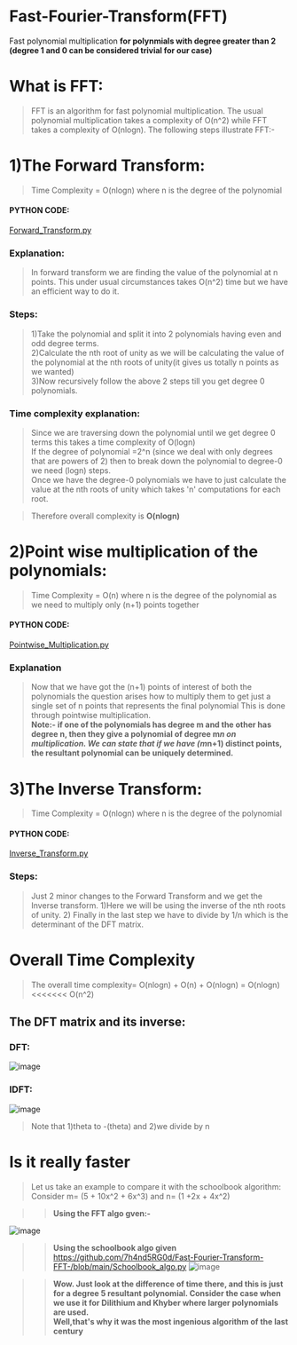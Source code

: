 # Fast-Fourier-Transform(FFT)
Fast polynomial multiplication **for polynmials with degree greater than 2 (degree 1 and 0 can be considered trivial for our case)**

# What is FFT:
> FFT is an algorithm for fast polynomial multiplication. The usual polynomial multiplication takes a complexity of O(n^2) while FFT takes a complexity of O(nlogn).
The following steps illustrate FFT:-


# 1)The Forward Transform:
> Time Complexity = O(nlogn) where n is the degree of the polynomial 

#### PYTHON CODE:
[Forward_Transform.py](https://github.com/7h4nd5RG0d/Fast-Fourier-Transform-FFT-/blob/main/Foward_Transform.py)

### Explanation:
> In forward transform we are finding the value of the polynomial at n points. This under usual circumstances takes O(n^2) time but we have an efficient way to do it.
### Steps:
> 1)Take the polynomial and split it into 2 polynomials having even and odd degree terms.  
> 2)Calculate the nth root of unity as we will be calculating the value of the polynomial at the nth roots of unity(it gives us totally n points as we wanted)    
> 3)Now recursively follow the above 2 steps till you get degree 0 polynomials.     

### Time complexity explanation:
> Since we are traversing down the polynomial until we get degree 0 terms this takes a time complexity of O(logn)     
If the degree of polynomial =2^n (since we deal with only degrees that are powers of 2) then to break down the polynomial to degree-0 we need (logn) steps.  
Once we have the degree-0 polynomials we have to just calculate the value at the nth roots of unity which takes 'n' computations for each root.

>  Therefore overall complexity is **O(nlogn)**

   
# 2)Point wise multiplication of the polynomials:
>Time Complexity = O(n) where n is the degree of the polynomial as we need to multiply only (n+1) points together

#### PYTHON CODE:
[Pointwise_Multiplication.py](https://github.com/7h4nd5RG0d/Fast-Fourier-Transform-FFT-/blob/main/Pointwise_Multiplication.py)

### Explanation
> Now that we have got the (n+1) points of interest of both the polynomials the question arises how to multiply them to get just a single set of n points that represents the final polynomial
> This is done through pointwise multiplication.     
>**Note:- if one of the polynomials has degree m and the other has degree n, then they give a polynomial of degree m*n on multiplication. We can state that if we have (m*n+1) distinct points, the resultant polynomial can be uniquely determined.**

# 3)The Inverse Transform:
>Time Complexity = O(nlogn) where n is the degree of the polynomial 

#### PYTHON CODE:
[Inverse_Transform.py](https://github.com/7h4nd5RG0d/Fast-Fourier-Transform-FFT-/blob/main/Inverse_Transform.py)
### Steps:
> Just 2 minor changes to the Forward Transform and we get the Inverse transform.
> 1)Here we will be using the inverse of the nth roots of unity.
> 2) Finally in the last step we have to divide by 1/n which is the determinant of the DFT matrix.

# Overall Time Complexity
> The overall time complexity= O(nlogn) + O(n) + O(nlogn) = O(nlogn) <<<<<<< O(n^2) 

## The DFT matrix and its inverse:
### DFT:
![image](https://github.com/7h4nd5RG0d/Fast-Fourier-Transform-FFT-/assets/128285431/d3568da8-7b28-4cf4-8b96-836fb970d0d2)

### IDFT:
![image](https://github.com/7h4nd5RG0d/Fast-Fourier-Transform-FFT-/assets/128285431/2d3daad5-5c05-492a-8888-008362b23c76)

> Note that 1)theta to -(theta) and  2)we divide by n 


# Is it really faster

>Let us take an example to compare it with the schoolbook algorithm:
>Consider m= (5 + 10x^2 + 6x^3)  and n= (1 +2x + 4x^2)


>>**Using the FFT algo gven:-**


![image](https://github.com/7h4nd5RG0d/Fast-Fourier-Transform-FFT-/assets/128285431/a1d083c0-8f5e-4176-901b-7360905630ff)

>>**Using the schoolbook algo given** 
>>https://github.com/7h4nd5RG0d/Fast-Fourier-Transform-FFT-/blob/main/Schoolbook_algo.py
![image](https://github.com/7h4nd5RG0d/Fast-Fourier-Transform-FFT-/assets/128285431/03d9d978-a5e9-40b9-b43c-f36aecd8d0e4)


>>**Wow. Just look at the difference of time there, and this is just for a degree 5 resultant polynomial. Consider the case when we use it for Dilithium and Khyber where larger polynomials are used.  
>>Well,that's why it was the most ingenious algorithm of the last century**
